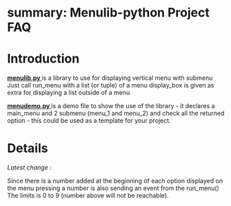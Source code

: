 # summary: Menulib-python Project FAQ

# Introduction #

**[menulib.py ](https://code.google.com/p/menulib-python/source/browse/source/menulib.py)** is a library to use for displaying vertical menu with submenu
Just call run\_menu with a list (or tuple) of a menu
display\_box is given as extra for displaying a list outside of a menu

**[menudemo.py ](https://code.google.com/p/menulib-python/source/browse/source/MenuDemo.py)** is a demo file to show the use of the library - it declares a main\_menu and 2 submenu (menu\_1 and menu\_2) and check all the returned option - this could be used as a template for your project.

# Details #

_Latest change_ :

Since there is a number added at the beginning of each option displayed on the menu
pressing a number is also sending an event from the run\_menu()
The limits is 0 to 9 (number above will not be reachable).
